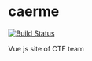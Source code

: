 # caerme
[![Build Status](https://travis-ci.com/icYFTL/caerme.svg?branch=master)](https://travis-ci.com/icYFTL/caerme)

Vue js site of CTF team
